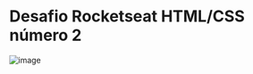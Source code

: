 <h1> Desafio Rocketseat HTML/CSS número 2 </h1>

![image](https://github.com/gus955/desafio_rs02/assets/117479202/35e5aaf4-42e6-4d1b-a917-aee7660a9982)
